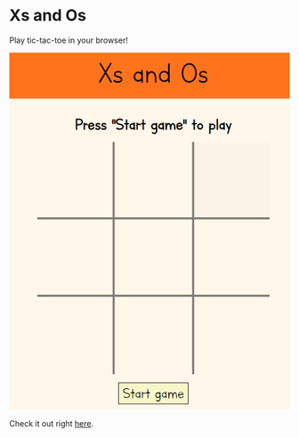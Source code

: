 # Xs and Os
Play tic-tac-toe in your browser!

![Tic-tac-toe preview](preview.png)

Check it out right [here](https://ychong032.github.io/tic-tac-toe/).